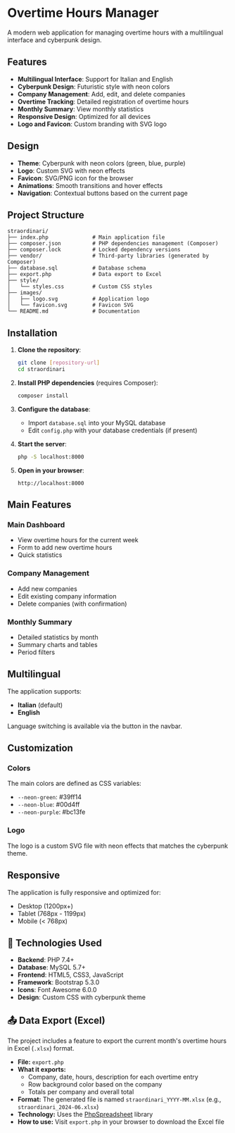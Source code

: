 # Overtime Hours Manager

A modern web application for managing overtime hours with a multilingual interface and cyberpunk design.

## Features

- **Multilingual Interface**: Support for Italian and English
- **Cyberpunk Design**: Futuristic style with neon colors
- **Company Management**: Add, edit, and delete companies
- **Overtime Tracking**: Detailed registration of overtime hours
- **Monthly Summary**: View monthly statistics
- **Responsive Design**: Optimized for all devices
- **Logo and Favicon**: Custom branding with SVG logo

## Design

- **Theme**: Cyberpunk with neon colors (green, blue, purple)
- **Logo**: Custom SVG with neon effects
- **Favicon**: SVG/PNG icon for the browser
- **Animations**: Smooth transitions and hover effects
- **Navigation**: Contextual buttons based on the current page

## Project Structure

```
straordinari/
├── index.php              # Main application file
├── composer.json          # PHP dependencies management (Composer)
├── composer.lock          # Locked dependency versions
├── vendor/                # Third-party libraries (generated by Composer)
├── database.sql           # Database schema
├── export.php             # Data export to Excel
├── style/
│   └── styles.css         # Custom CSS styles
├── images/
│   ├── logo.svg           # Application logo
│   └── favicon.svg        # Favicon SVG
└── README.md              # Documentation
```

## Installation

1. **Clone the repository**:
   ```bash
   git clone [repository-url]
   cd straordinari
   ```

2. **Install PHP dependencies** (requires Composer):
   ```bash
   composer install
   ```

3. **Configure the database**:
   - Import `database.sql` into your MySQL database
   - Edit `config.php` with your database credentials (if present)

4. **Start the server**:
   ```bash
   php -S localhost:8000
   ```

5. **Open in your browser**:
   ```
   http://localhost:8000
   ```

## Main Features

### Main Dashboard
- View overtime hours for the current week
- Form to add new overtime hours
- Quick statistics

### Company Management
- Add new companies
- Edit existing company information
- Delete companies (with confirmation)

### Monthly Summary
- Detailed statistics by month
- Summary charts and tables
- Period filters

## Multilingual

The application supports:
- **Italian** (default)
- **English**

Language switching is available via the button in the navbar.

## Customization

### Colors
The main colors are defined as CSS variables:
- `--neon-green`: #39ff14
- `--neon-blue`: #00d4ff
- `--neon-purple`: #bc13fe

### Logo
The logo is a custom SVG file with neon effects that matches the cyberpunk theme.

## Responsive

The application is fully responsive and optimized for:
- Desktop (1200px+)
- Tablet (768px - 1199px)
- Mobile (< 768px)

## 🔧 Technologies Used

- **Backend**: PHP 7.4+
- **Database**: MySQL 5.7+
- **Frontend**: HTML5, CSS3, JavaScript
- **Framework**: Bootstrap 5.3.0
- **Icons**: Font Awesome 6.0.0
- **Design**: Custom CSS with cyberpunk theme

## 📤 Data Export (Excel)

The project includes a feature to export the current month's overtime hours in Excel (`.xlsx`) format.

- **File:** `export.php`
- **What it exports:**
  - Company, date, hours, description for each overtime entry
  - Row background color based on the company
  - Totals per company and overall total
- **Format:** The generated file is named `straordinari_YYYY-MM.xlsx` (e.g., `straordinari_2024-06.xlsx`)
- **Technology:** Uses the [PhpSpreadsheet](https://phpspreadsheet.readthedocs.io/) library
- **How to use:** Visit `export.php` in your browser to download the Excel file

